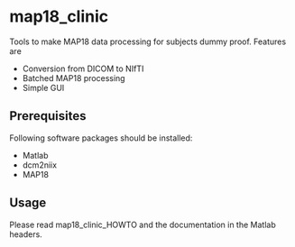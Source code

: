 # map18_clinic
 Tools to make MAP18 data processing for subjects dummy proof.
 Features are
 - Conversion from DICOM to NIfTI
 - Batched MAP18 processing
 - Simple GUI
 
## Prerequisites
Following software packages should be installed:
- Matlab
- dcm2niix
- MAP18

## Usage 
Please read map18_clinic_HOWTO and the documentation in the Matlab headers.
